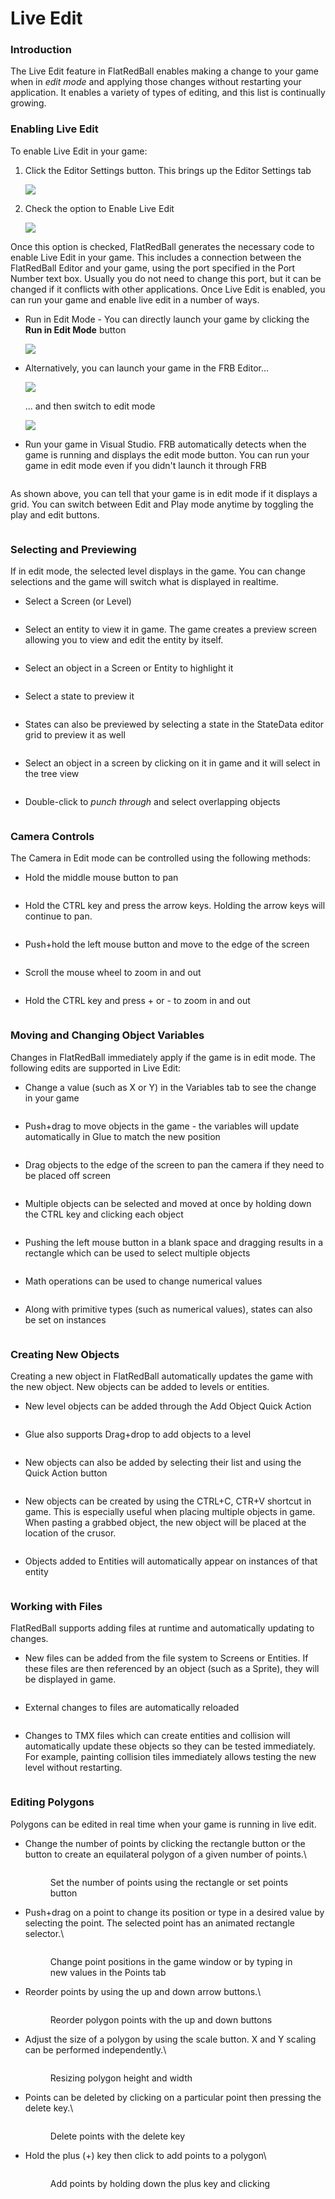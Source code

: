 # Live Edit

### Introduction

The Live Edit feature in FlatRedBall enables making a change to your game when in _edit mode_ and applying those changes without restarting your application. It enables a variety of types of editing, and this list is continually growing.

### Enabling Live Edit

To enable Live Edit in your game:

1.  Click the Editor Settings button. This brings up the Editor Settings tab

    ![](../../media/2023-08-img\_64dc3d61e692a.png)
2.  Check the option to Enable Live Edit

    ![](../../media/2023-08-img\_64dc3dd4da7b9.png)

Once this option is checked, FlatRedBall generates the necessary code to enable Live Edit in your game. This includes a connection between the FlatRedBall Editor and your game, using the port specified in the Port Number text box. Usually you do not need to change this port, but it can be changed if it conflicts with other applications. Once Live Edit is enabled, you can run your game and enable live edit in a number of ways.

*   Run in Edit Mode - You can directly launch your game by clicking the **Run in Edit Mode** button

    ![](../../media/2023-08-img\_64dc3f5ac404a.png)
*   Alternatively, you can launch your game in the FRB Editor...

    ![](../../media/2023-08-img\_64dc3f84aec51.png)

    ... and then switch to edit mode

    ![](../../media/2023-08-img\_64dc3fb4045da.png)
* Run your game in Visual Studio. FRB automatically detects when the game is running and displays the edit mode button. You can run your game in edit mode even if you didn't launch it through FRB

<figure><img src="../../media/2023-08-15_21-18-51.gif" alt=""><figcaption></figcaption></figure>

As shown above, you can tell that your game is in edit mode if it displays a grid. You can switch between Edit and Play mode anytime by toggling the play and edit buttons.

<figure><img src="../../media/2023-08-15_22-16-16.gif" alt=""><figcaption></figcaption></figure>

### Selecting and Previewing

If in edit mode, the selected level displays in the game. You can change selections and the game will switch what is displayed in realtime.

* Select a Screen (or Level)

<figure><img src="../../media/2023-08-15_22-20-12.gif" alt=""><figcaption></figcaption></figure>

* Select an entity to view it in game. The game creates a preview screen allowing you to view and edit the entity by itself.

<figure><img src="../../media/2023-08-15_22-24-55.gif" alt=""><figcaption></figcaption></figure>

* Select an object in a Screen or Entity to highlight it

<figure><img src="../../media/2023-08-15_22-26-37.gif" alt=""><figcaption></figcaption></figure>

* Select a state to preview it

<figure><img src="../../media/2023-08-15_22-29-12.gif" alt=""><figcaption></figcaption></figure>

* States can also be previewed by selecting a state in the StateData editor grid to preview it as well

<figure><img src="../../media/2023-08-15_22-29-45.gif" alt=""><figcaption></figcaption></figure>

* Select an object in a screen by clicking on it in game and it will select in the tree view

<figure><img src="../../media/2023-08-15_22-30-47.gif" alt=""><figcaption></figcaption></figure>

* Double-click to _punch through_ and select overlapping objects

<figure><img src="../../media/2023-08-15_22-31-21.gif" alt=""><figcaption></figcaption></figure>

### Camera Controls

The Camera in Edit mode can be controlled using the following methods:

* Hold the middle mouse button to pan

<figure><img src="../../media/2021-08-2021_August_10_112219.gif" alt=""><figcaption></figcaption></figure>

* Hold the CTRL key and press the arrow keys. Holding the arrow keys will continue to pan.

<figure><img src="../../media/2021-08-2021_August_10_111520.gif" alt=""><figcaption></figcaption></figure>

* Push+hold the left mouse button and move to the edge of the screen

<figure><img src="../../media/2021-08-2021_August_10_111021.gif" alt=""><figcaption></figcaption></figure>

* Scroll the mouse wheel to zoom in and out

<figure><img src="../../media/2021-08-2021_August_10_114921.gif" alt=""><figcaption></figcaption></figure>

* Hold the CTRL key and press + or - to zoom in and out

<figure><img src="../../media/2021-08-2021_August_10_114022.gif" alt=""><figcaption></figcaption></figure>

### Moving and Changing Object Variables

Changes in FlatRedBall immediately apply if the game is in edit mode. The following edits are supported in Live Edit:

* Change a value (such as X or Y) in the Variables tab to see the change in your game

<figure><img src="../../media/2023-08-15_22-32-46.gif" alt=""><figcaption></figcaption></figure>

* Push+drag to move objects in the game - the variables will update automatically in Glue to match the new position

<figure><img src="../../media/2023-08-15_22-33-12.gif" alt=""><figcaption></figcaption></figure>

* Drag objects to the edge of the screen to pan the camera if they need to be placed off screen

<figure><img src="../../media/2023-08-15_22-34-13.gif" alt=""><figcaption></figcaption></figure>

* Multiple objects can be selected and moved at once by holding down the CTRL key and clicking each object

<figure><img src="../../media/2023-08-15_22-34-48.gif" alt=""><figcaption></figcaption></figure>

* Pushing the left mouse button in a blank space and dragging results in a rectangle which can be used to select multiple objects

<figure><img src="../../media/2023-08-15_22-35-38.gif" alt=""><figcaption></figcaption></figure>

* Math operations can be used to change numerical values

<figure><img src="../../media/2023-08-15_22-36-18.gif" alt=""><figcaption></figcaption></figure>

* Along with primitive types (such as numerical values), states can also be set on instances

<figure><img src="../../media/2023-08-15_22-38-42.gif" alt=""><figcaption></figcaption></figure>

### Creating New Objects

Creating a new object in FlatRedBall automatically updates the game with the new object. New objects can be added to levels or entities.

* New level objects can be added through the Add Object Quick Action

<figure><img src="../../media/2023-08-15_22-39-53.gif" alt=""><figcaption></figcaption></figure>

* Glue also supports Drag+drop to add objects to a level

<figure><img src="../../media/2023-08-15_22-40-29.gif" alt=""><figcaption></figcaption></figure>

* New objects can also be added by selecting their list and using the Quick Action button

<figure><img src="../../media/2023-08-15_22-41-37.gif" alt=""><figcaption></figcaption></figure>

* New objects can be created by using the CTRL+C, CTR+V shortcut in game. This is especially useful when placing multiple objects in game. When pasting a grabbed object, the new object will be placed at the location of the crusor.

<figure><img src="../../media/2023-08-15_22-42-59.gif" alt=""><figcaption></figcaption></figure>

* Objects added to Entities will automatically appear on instances of that entity

<figure><img src="../../media/2023-08-15_22-43-47.gif" alt=""><figcaption></figcaption></figure>

### Working with Files

FlatRedBall supports adding files at runtime and automatically updating to changes.

* New files can be added from the file system to Screens or Entities. If these files are then referenced by an object (such as a Sprite), they will be displayed in game.

<figure><img src="../../media/2021-08-2021_August_10_164735.gif" alt=""><figcaption></figcaption></figure>

* External changes to files are automatically reloaded

<figure><img src="../../media/2021-08-2021_August_10_160041.gif" alt=""><figcaption></figcaption></figure>

* Changes to TMX files which can create entities and collision will automatically update these objects so they can be tested immediately. For example, painting collision tiles immediately allows testing the new level without restarting.

<figure><img src="../../media/2021-08-2021_August_10_162846.gif" alt=""><figcaption></figcaption></figure>

### Editing Polygons

Polygons can be edited in real time when your game is running in live edit.

*   Change the number of points by clicking the rectangle button or the button to create an equilateral polygon of a given number of points.\


    <figure><img src="../../.gitbook/assets/07_06 37 42.gif" alt=""><figcaption><p>Set the number of points using the rectangle or set points button</p></figcaption></figure>
*   Push+drag on a point to change its position or type in a desired value by selecting the point. The selected point has an animated rectangle selector.\


    <figure><img src="../../.gitbook/assets/07_06 40 20.gif" alt=""><figcaption><p>Change point positions in the game window or by typing in new values in the Points tab</p></figcaption></figure>
*   Reorder points by using the up and down arrow buttons.\


    <figure><img src="../../.gitbook/assets/07_06 43 30.gif" alt=""><figcaption><p>Reorder polygon points with the up and down buttons</p></figcaption></figure>
*   Adjust the size of a polygon by using the scale button. X and Y scaling can be performed independently.\


    <figure><img src="../../.gitbook/assets/07_06 44 57.gif" alt=""><figcaption><p>Resizing polygon height and width</p></figcaption></figure>
*   Points can be deleted by clicking on a particular point then pressing the delete key.\


    <figure><img src="../../.gitbook/assets/07_07 47 48.gif" alt=""><figcaption><p>Delete points with the delete key</p></figcaption></figure>
*   Hold the plus (+) key then click to add points to a polygon\


    <figure><img src="../../.gitbook/assets/07_07 51 41.gif" alt=""><figcaption><p>Add points by holding down the plus key and clicking</p></figcaption></figure>

